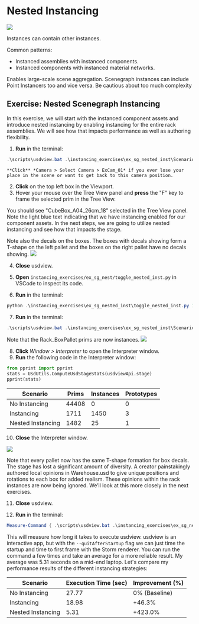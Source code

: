 # Nested Instancing

![](../../images/asset-modularity-instancing/slides/Slide35.jpg)

Instances can contain other instances.

Common patterns:
* Instanced assemblies with instanced components.
* Instanced components with instanced material networks.

Enables large-scale scene aggregation.
Scenegraph instances can include Point Instancers too and vice versa.
Be cautious about too much complexity

## Exercise: Nested Scenegraph Instancing

In this exercise, we will start with the instanced component assets and introduce nested instancing by enabling instancing for the entire rack assemblies. We will see how that impacts performance as well as authoring flexibility.

1. **Run** in the terminal:
```powershell
.\scripts\usdview.bat .\instancing_exercises\ex_sg_nested_inst\Scenario.usd --camera ExCam_01
```

```{tip}
**Click** *Camera > Select Camera > ExCam_01* if you ever lose your place in the scene or want to get back to this camera position.
```

2. **Click** on the top left box in the Viewport.
3. Hover your mouse over the Tree View panel and **press** the "F" key to frame the selected prim in the Tree View. 

You should see "CubeBox_A04_26cm_18" selected in the Tree View panel. Note the light blue text indicating that we have instancing enabled for our component assets. In the next steps, we are going to utilize nested instancing and see how that impacts the stage.

Note also the decals on the boxes. The boxes with decals showing form a T-shape on the left pallet and the boxes on the right pallet have no decals showing.
![](../../images/asset-modularity-instancing//decal-config.png)

4. **Close** usdview.

5. **Open** `instancing_exercises/ex_sg_nest/toggle_nested_inst.py` in VSCode to inspect its code.
6. **Run** in the terminal:
```powershell
python .\instancing_exercises\ex_sg_nested_inst\toggle_nested_inst.py 1
```
7. **Run** in the terminal:
```powershell
.\scripts\usdview.bat .\instancing_exercises\ex_sg_nested_inst\Scenario.usd --camera ExCam_01
```

Note that the Rack_BoxPallet prims are now instances.
![](../../images/asset-modularity-instancing//rack-instances.png)

8. **Click** *Window > Interpreter* to open the Interpreter window.
9. **Run** the following code in the Interpreter window:
```python
from pprint import pprint
stats = UsdUtils.ComputeUsdStageStats(usdviewApi.stage)
pprint(stats)
```

Scenario | Prims | Instances | Prototypes 
---|---|---|---
No Instancing | 44408 | 0 | 0
Instancing | 1711 | 1450 | 3
Nested Instancing | 1482 | 25 | 1

10. **Close** the Interpreter window.

![](../../images/asset-modularity-instancing//local-opinion-lost.png)

Note that every pallet now has the same T-shape formation for box decals. The stage has lost a significant amount of diversity. A creator painstakingly authored local opinions in Warehouse.usd to give unique positions and rotations to each box for added realism. These opinions within the rack instances are now being ignored. We’ll look at this more closely in the next exercises.

11. **Close** usdview.

12. **Run** in the terminal:
```powershell
Measure-Command { .\scripts\usdview.bat .\instancing_exercises\ex_sg_nested_inst\Scenario.usd --quitAfterStartup }
```

This will measure how long it takes to execute usdview. usdview is an interactive app, but with the `--quitAfterStartup` flag we can just time the startup and time to first frame with the Storm renderer. You can run the command a few times and take an average for a more reliable result. My average was 5.31 seconds on a mid-end laptop. Let's compare my performance results of the different instancing strategies:

Scenario | Execution Time (sec) | Improvement (%)
---|---|---
No Instancing | 27.77 | 0% (Baseline)
Instancing | 18.98 | +46.3%
Nested Instancing | 5.31 | +423.0%
